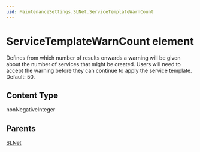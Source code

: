 ```yaml
---
uid: MaintenanceSettings.SLNet.ServiceTemplateWarnCount
---
```


# ServiceTemplateWarnCount element

Defines from which number of results onwards a warning will be given about the number of services that might be created. Users will need to accept the warning before they can continue to apply the service template. Default: 50.

## Content Type

nonNegativeInteger

## Parents

[SLNet](xref:MaintenanceSettings.SLNet)
